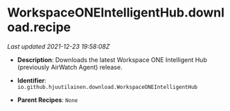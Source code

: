 # WorkspaceONEIntelligentHub.download.recipe

_Last updated 2021-12-23 19:58:08Z_

- **Description**: Downloads the latest Workspace ONE Intelligent Hub (previously AirWatch Agent) release.

- **Identifier**: `io.github.hjuutilainen.download.WorkspaceONEIntelligentHub`

- **Parent Recipes**: `None`